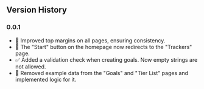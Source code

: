## Version History
### 0.0.1
- 🎨 Improved top margins on all pages, ensuring consistency.
- 🚀 The "Start" button on the homepage now redirects to the "Trackers" page.
- ✅ Added a validation check when creating goals. Now empty strings are not allowed.
- 🧹 Removed example data from the "Goals" and "Tier List" pages and implemented logic for it.
